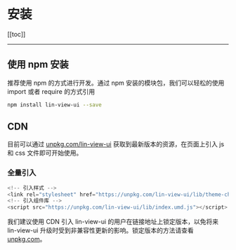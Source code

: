 # 安装

[[toc]]

---

## 使用 npm 安装

推荐使用 npm 的方式进行开发。通过 npm 安装的模块包，我们可以轻松的使用 import 或者 require 的方式引用

```bash
npm install lin-view-ui --save
```

## CDN

目前可以通过 [unpkg.com/lin-view-ui](https://unpkg.com/browse/lin-view-ui/) 获取到最新版本的资源，在页面上引入 js 和 css 文件即可开始使用。

### 全量引入

```javascript
<!-- 引入样式 -->
<link rel="stylesheet" href="https://unpkg.com/lin-view-ui/lib/theme-chalk/index.css">
<!-- 引入组件库 -->
<script src="https://unpkg.com/lin-view-ui/lib/index.umd.js"></script>
```

我们建议使用 CDN 引入 lin-view-ui 的用户在链接地址上锁定版本，以免将来 lin-view-ui 升级时受到非兼容性更新的影响。锁定版本的方法请查看 [unpkg.com](https://unpkg.com/)。
